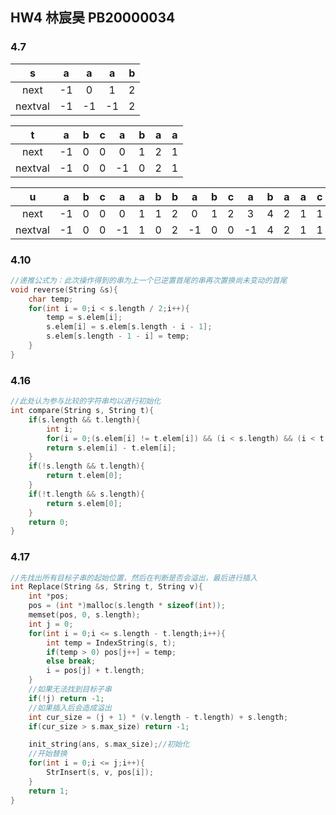 ## HW4 林宸昊 PB20000034
### 4.7
| s | a | a | a | b |
| :----: |:--:| :--: | :--: | :--: |
| next|-1|0|1|2|
|nextval|-1|-1|-1|2|

|t|a|b|c|a|b|a|a|
|:-:|:-:|:-:|:-:|:-:|:-:|:-:|:-:|
|next|-1|0|0|0|1|2|1|
|nextval|-1|0|0|-1|0|2|1|

|u|a|b|c|a|a|b|b|a|b|c|a|b|a|a|c|b|a|c|b|a|
|:-:|:-:|:-:|:-:|:-:|:-:|:-:|:-:|:-:|:-:|:-:|:-:|:-:|:-:|:-:|:-:|:-:|:-:|:-:|:-:|:-:|
|next|-1|0|0|0|1|1|2|0|1|2|3|4|2|1|1|0|0|1|0|0|
|nextval|-1|0|0|-1|1|0|2|-1|0|0|-1|4|2|1|1|0|-1|1|0|-1|

### 4.10
``` c
//递推公式为：此次操作得到的串为上一个已逆置首尾的串再次置换尚未变动的首尾
void reverse(String &s){
	char temp;
	for(int i = 0;i < s.length / 2;i++){
		temp = s.elem[i];
		s.elem[i] = s.elem[s.length - i - 1];
		s.elem[s.length - 1 - i] = temp;
	}
}
```

### 4.16
``` c
//此处认为参与比较的字符串均以进行初始化
int compare(String s, String t){
	if(s.length && t.length){
		int i;
		for(i = 0;(s.elem[i] != t.elem[i]) && (i < s.length) && (i < t.length);i++);
		return s.elem[i] - t.elem[i]; 
	}
	if(!s.length && t.length){
		return t.elem[0];
	}
	if(!t.length && s.length){
		return s.elem[0];
	}
	return 0;
}
```

### 4.17
```c
//先找出所有目标子串的起始位置，然后在判断是否会溢出，最后进行插入
int Replace(String &s, String t, String v){
    int *pos;
    pos = (int *)malloc(s.length * sizeof(int));
    memset(pos, 0, s.length);
    int j = 0;
    for(int i = 0;i <= s.length - t.length;i++){
        int temp = IndexString(s, t);
        if(temp > 0) pos[j++] = temp;
        else break;
        i = pos[j] + t.length;
    }
    //如果无法找到目标子串
    if(!j) return -1;
    //如果插入后会造成溢出
    int cur_size = (j + 1) * (v.length - t.length) + s.length;
    if(cur_size > s.max_size) return -1;

    init_string(ans, s.max_size);//初始化
    //开始替换
    for(int i = 0;i <= j;i++){
        StrInsert(s, v, pos[i]);
    }
    return 1;
}
```
